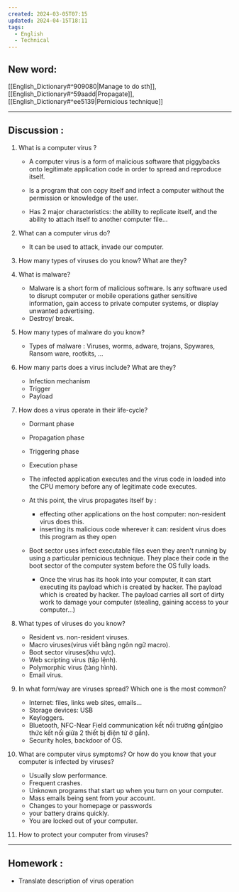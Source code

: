 ```yaml
---
created: 2024-03-05T07:15
updated: 2024-04-15T18:11
tags:
  - English
  - Technical
---
```

## New word:
[[English_Dictionary#^909080|Manage to do sth]], [[English_Dictionary#^59aadd|Propagate]], [[English_Dictionary#^ee5139|Pernicious technique]]

---
## Discussion :

1. What is a computer virus ?
	- A computer virus is a form of malicious software that piggybacks onto legitimate application code in order to spread and reproduce itself.

	- Is a program that con copy itself and infect a computer without the permission or knowledge of the user.
	- Has 2 major characteristics: the ability to replicate itself, and the ability to attach itself to another computer file...

2. What can a computer virus do?
	- It can be used to attack, invade our computer.  

3. How many types of viruses do you know? What are they?

4. What is malware?
	- Malware is a short form of malicious software. Is any software used to disrupt computer or mobile operations gather sensitive  information, gain access to private computer systems, or display unwanted advertising.
	- Destroy/ break.

5. How many types of malware do you know?
	- Types of malware : Viruses, worms, adware, trojans, Spywares, Ransom ware, rootkits, ...  

6. How many parts does a virus include? What are they?
	- Infection mechanism
	- Trigger
	- Payload

7. How does a virus operate in their life-cycle?
	- Dormant phase
	- Propagation phase
	- Triggering phase
	- Execution phase

	- The infected application executes and the virus code in loaded into the CPU memory before any of legitimate code executes.
	- At this point, the virus propagates itself by :
		- effecting other applications on the host computer: non-resident virus does this.
		- inserting its malicious code wherever it can: resident virus does this program as they open
	- Boot sector uses infect executable files even they aren't running by using a particular pernicious technique. They place their code in the boot sector of the computer system before the OS fully loads.
		- Once the virus has its hook into your computer, it can start executing its payload which is created by hacker. The payload which is created by hacker. The payload carries all sort of dirty work to damage your computer (stealing, gaining access to your computer...)

8. What types of viruses do you know?
	- Resident vs. non-resident viruses. 
	- Macro viruses(virus viết bằng ngôn ngữ macro).
	- Boot sector viruses(khu vực).
	- Web scripting virus (tập lệnh).
	- Polymorphic virus (tàng hình).
	- Email virus.

9. In what form/way are viruses spread? Which one is the most common?
	- Internet: files, links web sites, emails...
	- Storage devices: USB
	- Keyloggers.
	- Bluetooth, NFC-Near Field communication kết nối trường gần(giao thức kết nối giữa 2 thiết bị điện tử ở gần).
	- Security holes, backdoor of OS.

10. What are computer virus symptoms? Or how do you know that your computer is infected by viruses?
	- Usually slow performance.
	- Frequent crashes.
	- Unknown programs that start up when you turn on your computer.
	- Mass emails being sent from your account.
	- Changes to your homepage or passwords
	- your battery drains quickly.
	- You are locked out of your computer.

11. How to protect your computer from viruses?

---
## Homework :
- Translate description of virus operation